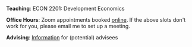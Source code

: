 
__Teaching__:
ECON 2201: Development Economics

__Office Hours__:
Zoom appointments booked [online](https://calendly.com/rdahis). If the above slots don't work for you, please email me to set up a meeting.

__Advising__: [Information](/info_for_potential_advisees) for (potential) advisees